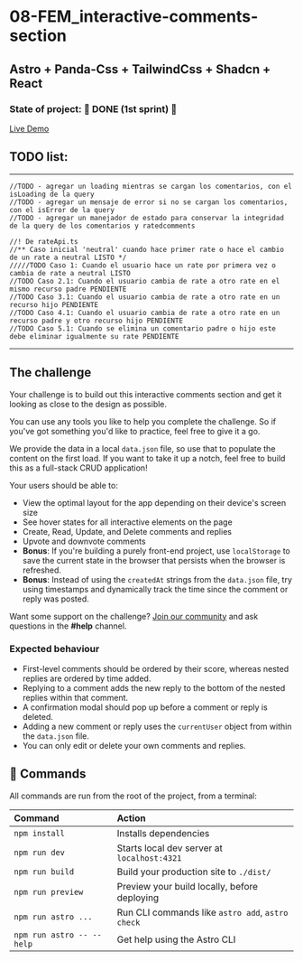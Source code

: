 # 08-FEM_interactive-comments-section
## Astro + Panda-Css + TailwindCss + Shadcn + React

### State of project: 🚧 DONE (1st sprint) 🚧

[Live Demo](https://marioa96.github.io/08-FEM_interactive-comments-section/)

## TODO list:

--- 
    //TODO - agregar un loading mientras se cargan los comentarios, con el isLoading de la query
    //TODO - agregar un mensaje de error si no se cargan los comentarios, con el isError de la query
    //TODO - agregar un manejador de estado para conservar la integridad de la query de los comentarios y ratedcomments

    //! De rateApi.ts
    //** Caso inicial 'neutral' cuando hace primer rate o hace el cambio de un rate a neutral LISTO */
    /////TODO Caso 1: Cuando el usuario hace un rate por primera vez o cambia de rate a neutral LISTO
    //TODO Caso 2.1: Cuando el usuario cambia de rate a otro rate en el mismo recurso padre PENDIENTE
    //TODO Caso 3.1: Cuando el usuario cambia de rate a otro rate en un recurso hijo PENDIENTE
    //TODO Caso 4.1: Cuando el usuario cambia de rate a otro rate en un recurso padre y otro recurso hijo PENDIENTE
    //TODO Caso 5.1: Cuando se elimina un comentario padre o hijo este debe eliminar igualmente su rate PENDIENTE
---
    

## The challenge

Your challenge is to build out this interactive comments section and get it looking as close to the design as possible.

You can use any tools you like to help you complete the challenge. So if you've got something you'd like to practice, feel free to give it a go.

We provide the data in a local `data.json` file, so use that to populate the content on the first load. If you want to take it up a notch, feel free to build this as a full-stack CRUD application!

Your users should be able to:

- View the optimal layout for the app depending on their device's screen size
- See hover states for all interactive elements on the page
- Create, Read, Update, and Delete comments and replies
- Upvote and downvote comments
- **Bonus**: If you're building a purely front-end project, use `localStorage` to save the current state in the browser that persists when the browser is refreshed.
- **Bonus**: Instead of using the `createdAt` strings from the `data.json` file, try using timestamps and dynamically track the time since the comment or reply was posted.

Want some support on the challenge? [Join our community](https://www.frontendmentor.io/community) and ask questions in the **#help** channel.

### Expected behaviour

- First-level comments should be ordered by their score, whereas nested replies are ordered by time added.
- Replying to a comment adds the new reply to the bottom of the nested replies within that comment.
- A confirmation modal should pop up before a comment or reply is deleted.
- Adding a new comment or reply uses the `currentUser` object from within the `data.json` file.
- You can only edit or delete your own comments and replies.

## 🧞 Commands

All commands are run from the root of the project, from a terminal:

| Command                   | Action                                           |
| :------------------------ | :----------------------------------------------- |
| `npm install`             | Installs dependencies                            |
| `npm run dev`             | Starts local dev server at `localhost:4321`      |
| `npm run build`           | Build your production site to `./dist/`          |
| `npm run preview`         | Preview your build locally, before deploying     |
| `npm run astro ...`       | Run CLI commands like `astro add`, `astro check` |
| `npm run astro -- --help` | Get help using the Astro CLI                     |

